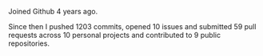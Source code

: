 Joined Github 4 years ago.

Since then I pushed 1203 commits, opened 10 issues and submitted 59 pull requests across 10 personal projects and contributed to 9 public repositories.
